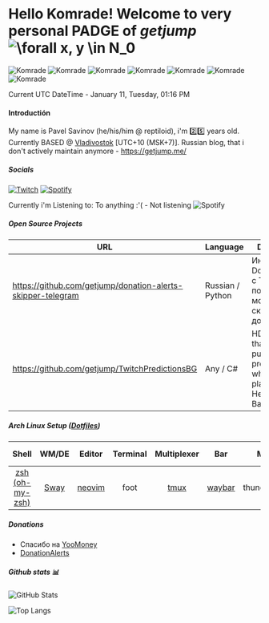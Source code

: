 # Hello Komrade! Welcome to very personal PADGE of *getjump* ![\forall x, y \in N_0](https://render.githubusercontent.com/render/math?math=\color{white}\Huge%20\forall%20x,%20y%20\in%20N_0) 
![Komrade](https://cdn.betterttv.net/emote/5f1736f91ab9be446c4d31a7/3x)
![Komrade](https://cdn.betterttv.net/emote/5f1736f91ab9be446c4d31a7/3x)
![Komrade](https://cdn.betterttv.net/emote/5f1736f91ab9be446c4d31a7/3x)
![Komrade](https://cdn.betterttv.net/emote/5f1736f91ab9be446c4d31a7/3x)
![Komrade](https://cdn.betterttv.net/emote/5f1736f91ab9be446c4d31a7/3x)
![Komrade](https://cdn.betterttv.net/emote/5f1736f91ab9be446c4d31a7/3x)
![Komrade](https://cdn.betterttv.net/emote/5f1736f91ab9be446c4d31a7/3x)


Current UTC DateTime - January 11, Tuesday, 01:16 PM

#### Introductión

My name is Pavel Savinov (he/his/him @ reptiloid), i'm 2️⃣5️⃣ years old.   
Currently BASED @ [Vladivostok](https://en.wikipedia.org/wiki/Vladivostok) [UTC+10 (MSK+7)].
Russian blog, that i don't actively maintain anymore - https://getjump.me/

##### Socials

[![Twitch](https://img.shields.io/badge/Twitch-9146FF?style=for-the-badge&logo=twitch&logoColor=white)](https://twitch.tv/getjump)
[![Spotify](https://img.shields.io/badge/Spotify-1ED760?&style=for-the-badge&logo=spotify&logoColor=white)](https://open.spotify.com/user/tbtv7tr9rag49hrbfv6srfb6n)

Currently i'm Listening to:
To anything :'( - Not listening
![Spotify](undefined)
##### Open Source Projects

URL | Language |Description
---|---|---
https://github.com/getjump/donation-alerts-skipper-telegram | Russian / Python | Интеграция DonationAlerts с Telegram, позволяет модерации скипать донаты
https://github.com/getjump/TwitchPredictionsBG | Any / C# | HDT Plugin that can publish predictions, while you are playing Hearthstone Battlegrounds


<!-- ##### Languages i'm currently working with

![Python](https://img.shields.io/badge/Python-3776AB?style=for-the-badge&logo=python&logoColor=white) 
![JavaScript](https://img.shields.io/badge/JavaScript-323330?style=for-the-badge&logo=javascript&logoColor=F7DF1E)
![C#](https://img.shields.io/badge/C%23-239120?style=for-the-badge&logo=c-sharp&logoColor=white)

##### Languages i'm currently learning now

![Erlang](https://img.shields.io/badge/Erlang-A90533?style=for-the-badge&logo=erlang&logoColor=white)
![Elixir](https://img.shields.io/badge/Elixir-A90533?style=for-the-badge&logo=elixir&logoColor=white)

##### Languages i have experience with (higher is more)

![PHP](https://img.shields.io/badge/PHP-777BB4?style=for-the-badge&logo=php&logoColor=white)
![Go](https://img.shields.io/badge/Go-00ADD8?style=for-the-badge&logo=go&logoColor=white)
![Ruby](https://img.shields.io/badge/Ruby-CC342D?style=for-the-badge&logo=ruby&logoColor=white)
![C++](https://img.shields.io/badge/C%2B%2B-00599C?style=for-the-badge&logo=c%2B%2B&logoColor=white)
![Lua](https://img.shields.io/badge/Lua-2C2D72?style=for-the-badge&logo=lua&logoColor=white)
![TypeScript](https://img.shields.io/badge/TypeScript-007ACC?style=for-the-badge&logo=typescript&logoColor=white)
![C](https://img.shields.io/badge/C-00599C?style=for-the-badge&logo=c&logoColor=white)
![Java](https://img.shields.io/badge/Java-ED8B00?style=for-the-badge&logo=java&logoColor=white)
![Swift](https://img.shields.io/badge/Swift-FA7343?style=for-the-badge&logo=swift&logoColor=white)
![Perl](https://img.shields.io/badge/Perl-39457E?style=for-the-badge&logo=perl&logoColor=white)

##### Reverse Engineering and stuff

![WireShark](https://img.shields.io/badge/WireShark-1679A7?style=for-the-badge&logo=wireshark&logoColor=white)
![WireShark](https://img.shields.io/badge/WireShark-1679A7?style=for-the-badge&logo=wireshark&logoColor=white)

##### Data Science / Machine Learning

![TensorFlow](https://img.shields.io/badge/TensorFlow-FF6F00?style=for-the-badge&logo=TensorFlow&logoColor=white) 
![Keras](https://img.shields.io/badge/Keras-D00000?style=for-the-badge&logo=Keras&logoColor=white) 
![Numpy](https://img.shields.io/badge/Numpy-777BB4?style=for-the-badge&logo=numpy&logoColor=white) 
![Pandas](https://img.shields.io/badge/Pandas-2C2D72?style=for-the-badge&logo=pandas&logoColor=white) 
![Scikit-learn](https://img.shields.io/badge/scikit_learn-F7931E?style=for-the-badge&logo=scikit-learn&logoColor=white)
![Jupyter](https://img.shields.io/badge/Jupyter-F37626.svg?&style=for-the-badge&logo=Jupyter&logoColor=white)

##### Scientific and stuff

![LaTeX](https://img.shields.io/badge/latex-%23008080.svg?style=for-the-badge&logo=latex&logoColor=white)
![Mendeley](https://img.shields.io/badge/Mendeley-9D1620.svg?style=for-the-badge&logo=mendeley&logoColor=white)


##### Databases

![Postgres](https://img.shields.io/badge/PostgreSQL-316192?style=for-the-badge&logo=postgresql&logoColor=white) 
![MongoDB](https://img.shields.io/badge/MongoDB-4EA94B?style=for-the-badge&logo=mongodb&logoColor=white) 
![SQLite](https://img.shields.io/badge/SQLite-07405E?style=for-the-badge&logo=sqlite&logoColor=white) 
![InfluxDB](https://img.shields.io/badge/InfluxDB-22ADF6?style=for-the-badge&logo=InfluxDB&logoColor=white)
![MySQL](https://img.shields.io/badge/MySQL-00000F?style=for-the-badge&logo=mysql&logoColor=white)
![MariaDB](https://img.shields.io/badge/MariaDB-003545?style=for-the-badge&logo=mariadb&logoColor=white)
![RabbitMQ](https://img.shields.io/badge/rabbitmq-%23FF6600.svg?&style=for-the-badge&logo=rabbitmq&logoColor=white)
![Redis](https://img.shields.io/badge/redis-%23DD0031.svg?&style=for-the-badge&logo=redis&logoColor=white)

##### Frameworks

![Node.js](https://img.shields.io/badge/Node.js-339933?style=for-the-badge&logo=nodedotjs&logoColor=white)
![Laravel](https://img.shields.io/badge/Laravel-FF2D20?style=for-the-badge&logo=laravel&logoColor=white)
![Ruby on Rails](https://img.shields.io/badge/Ruby_on_Rails-CC0000?style=for-the-badge&logo=ruby-on-rails&logoColor=white)
![Symfony](https://img.shields.io/badge/Symfony-000000?style=for-the-badge&logo=Symfony&logoColor=white)

##### Libraries

![Socket.io](https://img.shields.io/badge/Socket.io-010101?&style=for-the-badge&logo=Socket.io&logoColor=white)

##### Frontend crap i wish to forget

![SASS](https://img.shields.io/badge/Sass-CC6699?style=for-the-badge&logo=sass&logoColor=white)
![Bootstrap](https://img.shields.io/badge/Perl-39457E?style=for-the-badge&logo=perl&logoColor=white)
![Angular](https://img.shields.io/badge/Angular-DD0031?style=for-the-badge&logo=angular&logoColor=white)
![Material-UI](https://img.shields.io/badge/Material--UI-0081CB?style=for-the-badge&logo=material-ui&logoColor=white)
![Jquery](https://img.shields.io/badge/jQuery-0769AD?style=for-the-badge&logo=jquery&logoColor=white)
![Font Awesome](https://img.shields.io/badge/Font_Awesome-339AF0?style=for-the-badge&logo=fontawesome&logoColor=white)
![Webpack](https://img.shields.io/badge/Webpack-8DD6F9?style=for-the-badge&logo=Webpack&logoColor=white)

##### General Technologies

![DialogFlow](https://img.shields.io/badge/dialogflow-FF9800?style=for-the-badge&logo=dialogflow&logoColor=white)
![GraphQL](https://img.shields.io/badge/GraphQl-E10098?style=for-the-badge&logo=graphql&logoColor=white)
![Docker](https://img.shields.io/badge/Docker-2CA5E0?style=for-the-badge&logo=docker&logoColor=white)
![Git](https://img.shields.io/badge/Git-F05032?style=for-the-badge&logo=git&logoColor=white)
![Nginx](https://img.shields.io/badge/Nginx-009639?style=for-the-badge&logo=nginx&logoColor=white)
![Apache](https://img.shields.io/badge/Apache-D22128?style=for-the-badge&logo=Apache&logoColor=white)
![Swagger](https://img.shields.io/badge/Swagger-85EA2D?style=for-the-badge&logo=Swagger&logoColor=white)
![JWT](https://img.shields.io/badge/JWT-000000?style=for-the-badge&logo=JSON%20web%20tokens&logoColor=white)

##### CI/CD

![Jenkins](https://img.shields.io/badge/Jenkins-D24939?style=for-the-badge&logo=Jenkins&logoColor=white)
![Circle CI](https://img.shields.io/badge/circleci-343434?style=for-the-badge&logo=circleci&logoColor=white)

##### Workflow

![Jira](https://img.shields.io/badge/Jira-0052CC?style=for-the-badge&logo=Jira&logoColor=white)
![TeamCity](https://img.shields.io/badge/TeamCity-000000?style=for-the-badge&logo=TeamCity&logoColor=white)

##### Cloud

![Amazon AWS](https://img.shields.io/badge/Amazon_AWS-232F3E?style=for-the-badge&logo=amazon-aws&logoColor=white)
![Google Cloud](https://img.shields.io/badge/Google_Cloud-4285F4?style=for-the-badge&logo=google-cloud&logoColor=white)
![Heroku](https://img.shields.io/badge/Heroku-430098?style=for-the-badge&logo=heroku&logoColor=white)
![Glitch](https://img.shields.io/badge/Glitch-2800ff?style=for-the-badge&logo=glitch&logoColor=white)
![Twilio](https://img.shields.io/badge/Twilio-F22F46?style=for-the-badge&logo=Twilio&logoColor=white)
![Cloudflare](https://img.shields.io/badge/Cloudflare-F38020?style=for-the-badge&logo=Cloudflare&logoColor=white) -->

<!-- ##### Workspace

![RTX 2070 Super](https://img.shields.io/badge/NVIDIA-RTX2070_Super-76B900?style=for-the-badge&logo=nvidia&logoColor=white)
![AMD Ryzen 3700X](https://img.shields.io/badge/AMD-Ryzen_7_3700X-ED1C24?style=for-the-badge&logo=amd&logoColor=white)
 -->
<!-- ##### OS I'm using
* Arch Linux - on desktop PC, dual booting with Windows 11.
* macOS on Macbook Pro
* Windows 10 on another laptop
* Android 11 on Poco X3 Pro
* ipadOS Ipad 9
* iOS iPad Air gen 1, iPhone 7 -->

##### Arch Linux Setup ([Dotfiles](https://github.com/getjump/dotfiles))
Shell           | WM/DE   | Editor | Terminal | Multiplexer | Bar     | Mail        |  File Manager |
:-------------: | :-----: | :----: | :------: | :---------: | :-----: | :---------: |  :----------: |
[zsh (oh-my-zsh)](https://github.com/ohmyzsh/ohmyzsh) | [Sway](https://github.com/swaywm/sway)    | [neovim](https://github.com/neovim/neovim) | foot     | [tmux](https://github.com/tmux/tmux)        | [waybar](https://github.com/Alexays/Waybar)  | thunderbird |  ranger       |


##### Donations

- Спасибо на [YooMoney](https://yoomoney.ru/to/410011423259044)
- [DonationAlerts](https://www.donationalerts.com/r/getjump)

<!-- ##### Home Automation

![HomeAssistant](https://img.shields.io/badge/HomeAssistant-41BDF5?style=for-the-badge&logo=HomeAssistant&logoColor=white)
![Zigbee](https://img.shields.io/badge/Zigbee-EB0443?style=for-the-badge&logo=zigbee&logoColor=white)
![Aqara/Xiaomi](https://img.shields.io/badge/Xiaomi\/Aqara-FF6900?style=for-the-badge&logo=xiaomi&logoColor=white)

##### IDE

![Visual Studio](https://img.shields.io/badge/Visual_Studio-5C2D91?style=for-the-badge&logo=visual%20studio&logoColor=white)
![Visual Studio Code](https://img.shields.io/badge/Visual_Studio_Code-0078D4?style=for-the-badge&logo=visual%20studio%20code&logoColor=white)
![NeoVim](https://img.shields.io/badge/NeoVim-%2357A143.svg?&style=for-the-badge&logo=neovim&logoColor=white)
 -->

##### Github stats 📊
![GitHub Stats](https://github-readme-stats.vercel.app/api?username=getjump&count_private=true&show_icons=true&theme=onedark)

![Top Langs](https://github-readme-stats.vercel.app/api/top-langs/?username=getjump&layout=compact&hide=html,css,c%2B%2B&langs_count=10&theme=onedark)

